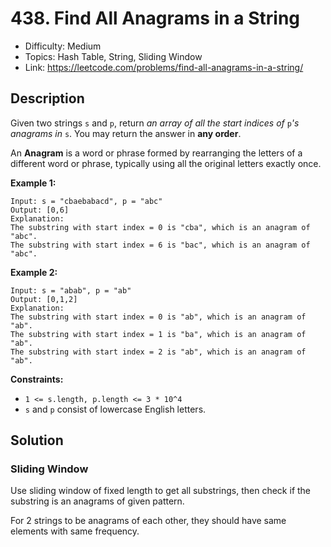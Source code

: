 # 438. Find All Anagrams in a String

- Difficulty: Medium
- Topics: Hash Table, String, Sliding Window
- Link: https://leetcode.com/problems/find-all-anagrams-in-a-string/

## Description

Given two strings `s` and `p`, return _an array of all the start indices of_ `p`_'s anagrams in_ `s`. You may return the answer in **any order**.

An **Anagram** is a word or phrase formed by rearranging the letters of a different word or phrase, typically using all the original letters exactly once.

**Example 1:**

```
Input: s = "cbaebabacd", p = "abc"
Output: [0,6]
Explanation:
The substring with start index = 0 is "cba", which is an anagram of "abc".
The substring with start index = 6 is "bac", which is an anagram of "abc".
```

**Example 2:**

```
Input: s = "abab", p = "ab"
Output: [0,1,2]
Explanation:
The substring with start index = 0 is "ab", which is an anagram of "ab".
The substring with start index = 1 is "ba", which is an anagram of "ab".
The substring with start index = 2 is "ab", which is an anagram of "ab".
```

**Constraints:**

- `1 <= s.length, p.length <= 3 * 10^4`
- `s` and `p` consist of lowercase English letters.

## Solution

### Sliding Window

Use sliding window of fixed length to get all substrings, then check if the substring is an anagrams of given pattern.

For 2 strings to be anagrams of each other, they should have same elements with same frequency.
